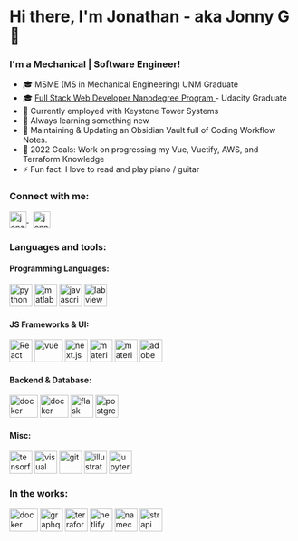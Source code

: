 <h1 align="left">Hi there, I'm Jonathan - aka Jonny G 👋</h1>
<h3 align="left">I'm a Mechanical | Software Engineer!</h3>

- :mortar_board: MSME (MS in Mechanical Engineering) UNM Graduate
- :mortar_board: [Full Stack Web Developer Nanodegree Program
  ](https://confirm.udacity.com/HPADLJE3) - 
  Udacity Graduate
- :telescope: Currently employed with Keystone Tower Systems
- :seedling: Always learning something new
- :pencil: Maintaining & Updating an Obsidian Vault full of Coding Workflow Notes.
- :goal_net: 2022 Goals: Work on progressing my Vue, Vuetify, AWS, and
  Terraform Knowledge
- :zap: Fun fact: I love to read and play piano / guitar

<h3>Connect with me:</h3>

<p align="left">
  <span>
    <!-- LinkedIn -->
    <a href="https://linkedin.com/in/jonathan-gutierrez-b9412357" target="blank">
      <img align="center" src="https://cdn.svgporn.com/logos/linkedin-icon.svg?response-content-disposition=attachment%3Bfilename%3Dlinkedin-icon.svg" alt="jonathan-gutierrez-b9412357" height="30" width="30" />
    </a>
    &nbsp;
    <!-- Instagram -->
    <a href="https://instagram.com/jonnyg_23" target="blank">
      <img align="center" src="https://www.vectorlogo.zone/logos/instagram/instagram-icon.svg" alt="jonnyg_23" height="30" width="30" />
    </a>
  </span>
</p>

<h3>Languages and tools:</h3>

<h4>Programming Languages:</h4>
<p align="left">
  <span>
    <!-- Python -->
    <img src="https://cdn.svgporn.com/logos/python.svg?response-content-disposition=attachment%3Bfilename%3Dpython.svg" alt="python" width="40" height="40"/>
    <!-- Matlab -->
    <img src="https://upload.wikimedia.org/wikipedia/commons/2/21/Matlab_Logo.png" alt="matlab" width="40" height="40" />
    <!-- JavaScript -->
    <img src="https://cdn.svgporn.com/logos/javascript.svg?response-content-disposition=attachment%3Bfilename%3Djavascript.svg" alt="javascript" width="40" height="40"/>
    <!-- LabVIEW -->
    <img src="https://cdn.icon-icons.com/icons2/2699/PNG/512/ni_labview_logo_icon_168086.png" alt="labview" width="40" height="40"/>
  </span>
</p>

<h4>JS Frameworks & UI:</h4>
<p align="left">
  <span>
    <!-- React -->
    <img src="https://cdn.svgporn.com/logos/react.svg?response-content-disposition=attachment%3Bfilename%3Dreact.svg" class="filter-green" alt="React" width="40" height="40"/>
    <!-- Vue JS -->
    <img src="https://cdn.svgporn.com/logos/vue.svg?response-content-disposition=attachment%3Bfilename%3Dvue.svg" alt="vue" width="50" height="40">
    <!-- Next.js -->
    <img src="https://cdn.svgporn.com/logos/nextjs-icon.svg?response-content-disposition=attachment%3Bfilename%3Dnextjs-icon.svg" alt="next.js" width="40" height="40"/>
    <!-- Material UI -->
    <img src="https://cdn.svgporn.com/logos/material-ui.svg?response-content-disposition=attachment%3Bfilename%3Dmaterial-ui.svg" alt="material ui" width="40" height="40"/>
    <!-- Vuetify -->
    <img src="https://cdn.svgporn.com/logos/vuetifyjs.svg?response-content-disposition=attachment%3Bfilename%3Dvuetifyjs.svg" alt="material ui" width="40" height="40"/>
    <!-- Adobe XD -->
    <img src="https://cdn.worldvectorlogo.com/logos/adobe-xd.svg" alt="adobe xd" width="40" height="40"/>
  </span>
</p>

<h4>Backend & Database:</h4>
<p align="left">
  <span>
    <!-- AWS Dynamodb -->
    <img src="https://cdn.svgporn.com/logos/aws-dynamodb.svg?response-content-disposition=attachment%3Bfilename%3Daws-dynamodb.svg" alt="docker" width="50" height="40"/>
    <!-- Docker -->
    <img src="https://cdn.svgporn.com/logos/docker-icon.svg?response-content-disposition=attachment%3Bfilename%3Ddocker-icon.svg" alt="docker" width="50" height="40"/>
    <!-- Flask -->
    <img src="https://cdn.svgporn.com/logos/flask.svg?response-content-disposition=attachment%3Bfilename%3Dflask.svg" alt="flask" width="40" height="40"/>
    <!-- PostgreSQL -->
    <img src="https://cdn.svgporn.com/logos/postgresql.svg?response-content-disposition=attachment%3Bfilename%3Dpostgresql.svg" alt="postgresql" width="40" height="40"/>
  </span>
</p>

<h4>Misc:</h4>
<p align="left">
  <span>
    <!-- Tensorflow -->
    <img src="https://cdn.svgporn.com/logos/tensorflow.svg?response-content-disposition=attachment%3Bfilename%3Dtensorflow.svg" alt="tensorflow" width="40" height="40"/>
    <!-- VS Code -->
    <img src="https://cdn.svgporn.com/logos/visual-studio-code.svg?response-content-disposition=attachment%3Bfilename%3Dvisual-studio-code.svg" alt="visual studio code" width="40" height="40"/>
    <!-- Git -->
    <img src="https://cdn.svgporn.com/logos/git-icon.svg?response-content-disposition=attachment%3Bfilename%3Dgit-icon.svg" alt="git" width="40" height="40"/>
    <!-- Adobe Illustrator -->
    <img src="https://www.vectorlogo.zone/logos/adobe_illustrator/adobe_illustrator-icon.svg" alt="illustrator" width="40" height="40"/>
    <!-- Jupyter -->
    <img src="https://cdn.svgporn.com/logos/jupyter.svg?response-content-disposition=attachment%3Bfilename%3Djupyter.svg" alt="jupyter" width="40" height="40" />
  </span>
</p>

<h3>In the works:</h3>

<p>
  <span>
    <!-- AWS Lambda -->
    <img src="https://cdn.svgporn.com/logos/aws-lambda.svg?response-content-disposition=attachment%3Bfilename%3Daws-lambda.svg" alt="docker" width="50" height="40"/>
    <!-- GraphQL -->
    <img
    src="https://cdn.svgporn.com/logos/graphql.svg?response-content-disposition=attachment%3Bfilename%3Dgraphql.svg"
    alt="graphql" width="40" height="40"/>
    <!-- Terraform -->
    <img
    src="https://cdn.svgporn.com/logos/terraform-icon.svg?response-content-disposition=attachment%3Bfilename%3Dterraform-icon.svg"
    alt="terraform" width="40" height="40" />
    <!-- Netlify -->
    <img src="https://cdn.svgporn.com/logos/netlify.svg?response-content-disposition=attachment%3Bfilename%3Dnetlify.svg" alt="netlify" width="40" height="40" />
    <!-- Namecheap SSL Certificates -->
    <img
    src="https://cdn.svgporn.com/logos/namecheap.svg?response-content-disposition=attachment%3Bfilename%3Dnamecheap.svg"
    alt="namecheap" width="40" height="40" />
    <!-- Strapi Headless CMS -->
    <img
    src="https://cdn.svgporn.com/logos/strapi-icon.svg?response-content-disposition=attachment%3Bfilename%3Dstrapi-icon.svg"
    alt="strapi" width="40" height="40" />
  </span>
</p>


<!--
<p>&nbsp;<img align="center" src="https://github-readme-stats.vercel.app/api?username=jonnyg23&show_icons=true" alt="jonnyg23" /></p>
-->
